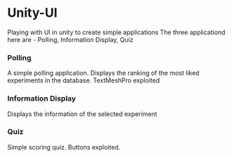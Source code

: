 # Unity-UI
Playing with UI in unity to create simple applications
The three applicationd here are - Polling, Information Display, Quiz

### Polling
A simple polling application. Displays the ranking of the most liked experiments in the database. TextMeshPro exploited

### Information Display
Displays the information of the selected experiment

### Quiz
Simple scoring quiz. Buttons exploited.
